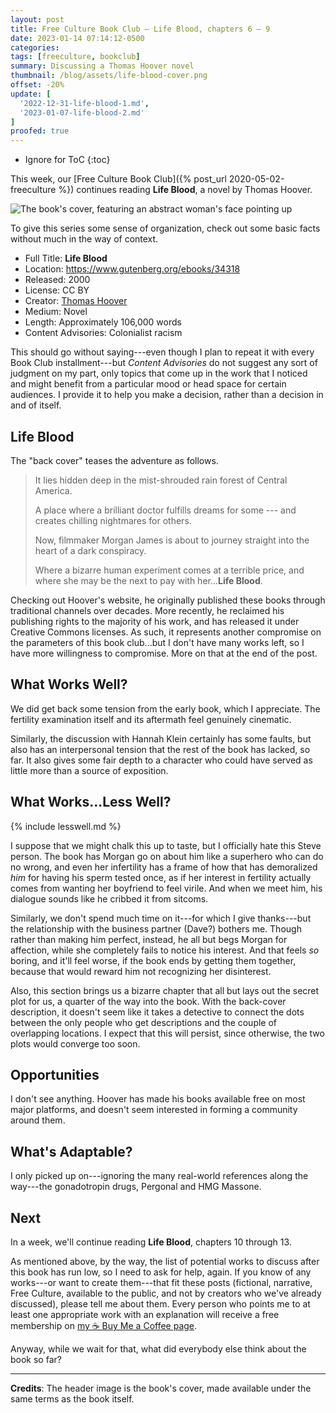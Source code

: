 ```yaml
---
layout: post
title: Free Culture Book Club — Life Blood, chapters 6 – 9
date: 2023-01-14 07:14:12-0500
categories:
tags: [freeculture, bookclub]
summary: Discussing a Thomas Hoover novel
thumbnail: /blog/assets/life-blood-cover.png
offset: -20%
update: [
  '2022-12-31-life-blood-1.md',
  '2023-01-07-life-blood-2.md'
]
proofed: true
---
```


* Ignore for ToC
{:toc}

This week, our [Free Culture Book Club]({% post_url 2020-05-02-freeculture %}) continues reading **Life Blood**, a novel by Thomas Hoover.

![The book's cover, featuring an abstract woman's face pointing up](/blog/assets/life-blood-cover.png "Out of the...something or other.")

To give this series some sense of organization, check out some basic facts without much in the way of context.

 * Full Title:  **Life Blood**
 * Location:  <https://www.gutenberg.org/ebooks/34318>
 * Released:  2000
 * License:  CC BY
 * Creator:  [Thomas Hoover](https://www.thomashoover.info/index.htm)
 * Medium:  Novel
 * Length:  Approximately 106,000 words
 * Content Advisories:  Colonialist racism

This should go without saying---even though I plan to repeat it with every Book Club installment---but *Content Advisories* do not suggest any sort of judgment on my part, only topics that come up in the work that I noticed and might benefit from a particular mood or head space for certain audiences.  I provide it to help you make a decision, rather than a decision in and of itself.

## Life Blood

The "back cover" teases the adventure as follows.

 > It lies hidden deep in the mist-shrouded rain forest of Central America.
 >
 > A place where a brilliant doctor fulfills dreams for some --- and creates chilling nightmares for others.
 >
 > Now, filmmaker Morgan James is about to journey straight into the heart of a dark conspiracy.
 >
 > Where a bizarre human experiment comes at a terrible price, and where she may be the next to pay with her...**Life Blood**.

Checking out Hoover's website, he originally published these books through traditional channels over decades.  More recently, he reclaimed his publishing rights to the majority of his work, and has released it under Creative Commons licenses.  As such, it represents another compromise on the parameters of this book club...but I don't have many works left, so I have more willingness to compromise.  More on that at the end of the post.

## What Works Well?

We did get back some tension from the early book, which I appreciate.  The fertility examination itself and its aftermath feel genuinely cinematic.

Similarly, the discussion with Hannah Klein certainly has some faults, but also has an interpersonal tension that the rest of the book has lacked, so far.  It also gives some fair depth to a character who could have served as little more than a source of exposition.

## What Works...Less Well?

{% include lesswell.md %}

I suppose that we might chalk this up to taste, but I officially hate this Steve person.  The book has Morgan go on about him like a superhero who can do no wrong, and even her infertility has a frame of how that has demoralized *him* for having his sperm tested once, as if her interest in fertility actually comes from wanting her boyfriend to feel virile.  And when we meet him, his dialogue sounds like he cribbed it from sitcoms.

Similarly, we don't spend much time on it---for which I give thanks---but the relationship with the business partner (Dave?) bothers me.  Though rather than making him perfect, instead, he all but begs Morgan for affection, while she completely fails to notice his interest.  And that feels *so* boring, and it'll feel worse, if the book ends by getting them together, because that would reward him not recognizing her disinterest.

Also, this section brings us a bizarre chapter that all but lays out the secret plot for us, a quarter of the way into the book.  With the back-cover description, it doesn't seem like it takes a detective to connect the dots between the only people who get descriptions and the couple of overlapping locations.  I expect that this will persist, since otherwise, the two plots would converge too soon.

## Opportunities

I don't see anything.  Hoover has made his books available free on most major platforms, and doesn't seem interested in forming a community around them.

## What's Adaptable?

I only picked up on---ignoring the many real-world references along the way---the gonadotropin drugs, Pergonal and HMG Massone.

## Next

In a week, we'll continue reading **Life Blood**, chapters 10 through 13.

As mentioned above, by the way, the list of potential works to discuss after this book has run low, so I need to ask for help, again.  If you know of any works---or want to create them---that fit these posts (fictional, narrative, Free Culture, available to the public, and not by creators who we've already discussed), please tell me about them.  Every person who points me to at least one appropriate work with an explanation will receive a free membership on [my ☕ Buy Me a Coffee page](https://buymeacoffee.com/jcolag).

Anyway, while we wait for that, what did everybody else think about the book so far?

* * *

**Credits**:  The header image is the book's cover, made available under the same terms as the book itself.
